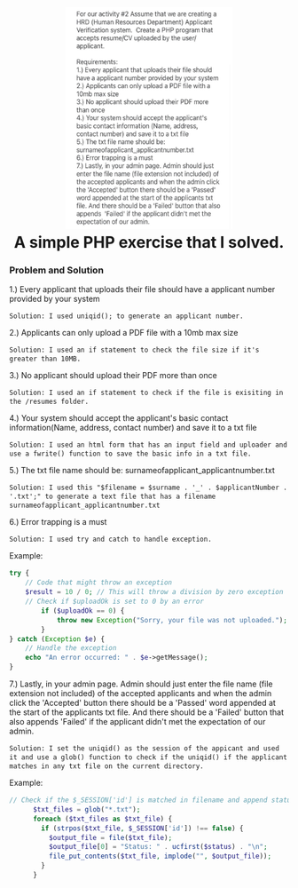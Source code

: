 <h1 align="center">
  <br>
  <a href="https://github.com/mkdirlove/PHP-Exercise"><img src="https://github.com/mkdirlove/PHP-Exercise/blob/main/task.jpg" width="300" height="400" alt="PHP-Exercise"></a>
  <br>
  A simple PHP exercise that I solved.
  <br>
</h1>

### Problem and Solution

1.) Every applicant that uploads their file should have a applicant number provided by your system
```
Solution: I used uniqid(); to generate an applicant number.
```
2.) Applicants can only upload a PDF file with a 10mb max size
```
Solution: I used an if statement to check the file size if it's greater than 10MB.
```
3.) No applicant should upload their PDF more  than once
```
Solution: I used an if statement to check if the file is exisiting in the /resumes folder.
```
4.) Your system should accept the applicant's basic contact information(Name, address, contact number) and save it to a txt file
```
Solution: I used an html form that has an input field and uploader and use a fwrite() function to save the basic info in a txt file.
```
5.) The txt file name should be: surnameofapplicant_applicantnumber.txt
```
Solution: I used this "$filename = $surname . '_' . $applicantNumber . '.txt';" to generate a text file that has a filename surnameofapplicant_applicantnumber.txt
```
6.) Error trapping is a must
```
Solution: I used try and catch to handle exception.
```
Example:
```php
try {
    // Code that might throw an exception
    $result = 10 / 0; // This will throw a division by zero exception
    // Check if $uploadOk is set to 0 by an error
        if ($uploadOk == 0) {
            throw new Exception("Sorry, your file was not uploaded.");
        }
} catch (Exception $e) {
    // Handle the exception
    echo "An error occurred: " . $e->getMessage();
}

```
7.) Lastly, in your admin page. Admin should just enter the file name (file extension not included) of the accepted applicants and when the admin click the 'Accepted' button there should be a 'Passed' word appended at the start of the applicants txt file. And there should be a 'Failed' button that also appends 'Failed' if the applicant didn't met the expectation of our admin.
```
Solution: I set the uniqid() as the session of the appicant and used it and use a glob() function to check if the uniqid() if the applicant matches in any txt file on the current directory.
```
Example:
```php
// Check if the $_SESSION['id'] is matched in filename and append status
      $txt_files = glob("*.txt");
      foreach ($txt_files as $txt_file) {
        if (strpos($txt_file, $_SESSION['id']) !== false) {
          $output_file = file($txt_file);
          $output_file[0] = "Status: " . ucfirst($status) . "\n";
          file_put_contents($txt_file, implode("", $output_file));
        }
      }
```

